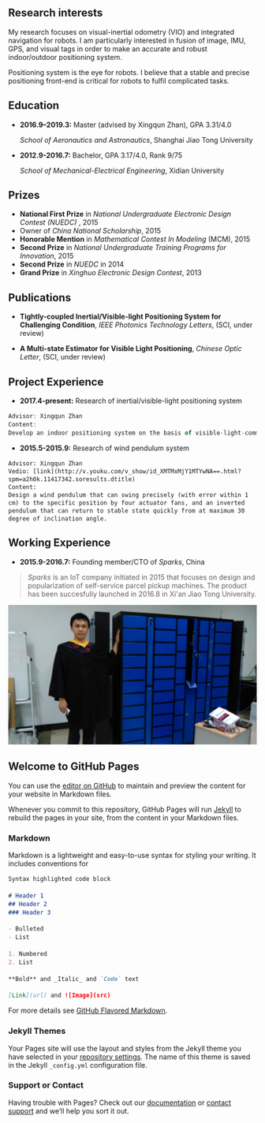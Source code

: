 Research interests
---

My research focuses on visual-inertial odometry (VIO) and integrated navigation for robots. I am particularly interested in fusion of image, IMU, GPS, and visual tags in order to make an accurate and robust indoor/outdoor positioning system. 

Positioning system is the eye for robots. I believe that a stable and precise positioning front-end is critical for robots to fulfil complicated tasks. 

Education
---

- **2016.9–2019.3:** Master (advised by Xingqun Zhan), GPA 3.31/4.0

  *School of Aeronautics and Astronautics*, Shanghai Jiao Tong University
  
  
- **2012.9-2016.7:** Bachelor, GPA 3.17/4.0, Rank 9/75

  *School of Mechanical-Electrical Engineering*, Xidian University
  
  
Prizes
---

- **National First Prize** in *National Undergraduate Electronic Design Contest (NUEDC)* , 2015
- Owner of *China National Scholarship*, 2015
- **Honorable Mention** in *Mathematical Contest In Modeling* (MCM), 2015
- **Second Prize** in  *National Undergraduate Training Programs for Innovation*, 2015
- **Second Prize** in *NUEDC* in 2014
- **Grand Prize** in *Xinghuo Electronic Design Contest*, 2013

Publications
---

- **Tightly-coupled Inertial/Visible-light Positioning System for Challenging Condition**, *IEEE Photonics Technology Letters*, (SCI, under review) 

- **A Multi-state Estimator for Visible Light Positioning**, *Chinese Optic Letter*, (SCI, under review) 
  
Project Experience
---

- **2017.4-present:** Research of inertial/visible-light positioning system
```a
Advisor: Xingqun Zhan
Content:
Develop an indoor positioning system on the basis of visible-light-communication technique. 

```
- **2015.5-2015.9:** Research of wind pendulum system
```b
Advisor: Xingqun Zhan
Vedio: [link](http://v.youku.com/v_show/id_XMTMxMjY1MTYwNA==.html?spm=a2h0k.11417342.soresults.dtitle)
Content:
Design a wind pendulum that can swing precisely (with error within 1 cm) to the specific position by four actuator fans, and an inverted pendulum that can return to stable state quickly from at maximum 30 degree of inclination angle. 

```  
  
Working Experience
---

- **2015.9-2016.7:** Founding member/CTO of *Sparks*, China
> *Sparks* is an IoT company initiated in 2015 that focuses on design and popularization of self-service parcel pickup machines. The product has been succesfully launched in 2016.8 in Xi'an Jiao Tong University.

![image](https://github.com/charlesLovesCpp/Test/blob/master/pickup_machine.jpg)









## Welcome to GitHub Pages

You can use the [editor on GitHub](https://github.com/charlesLovesCpp/charlesq.github.io/edit/master/README.md) to maintain and preview the content for your website in Markdown files.

Whenever you commit to this repository, GitHub Pages will run [Jekyll](https://jekyllrb.com/) to rebuild the pages in your site, from the content in your Markdown files.

### Markdown

Markdown is a lightweight and easy-to-use syntax for styling your writing. It includes conventions for

```markdown
Syntax highlighted code block

# Header 1
## Header 2
### Header 3

- Bulleted
- List

1. Numbered
2. List

**Bold** and _Italic_ and `Code` text

[Link](url) and ![Image](src)
```

For more details see [GitHub Flavored Markdown](https://guides.github.com/features/mastering-markdown/).

### Jekyll Themes

Your Pages site will use the layout and styles from the Jekyll theme you have selected in your [repository settings](https://github.com/charlesLovesCpp/charlesq.github.io/settings). The name of this theme is saved in the Jekyll `_config.yml` configuration file.

### Support or Contact

Having trouble with Pages? Check out our [documentation](https://help.github.com/categories/github-pages-basics/) or [contact support](https://github.com/contact) and we’ll help you sort it out.
